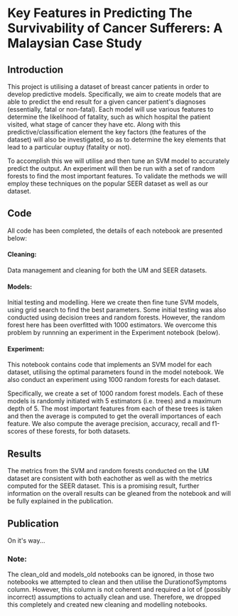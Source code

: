 # Key Features in Predicting The Survivability of Cancer Sufferers: A Malaysian Case Study
## Introduction
This project is utilising a dataset of breast cancer patients in order to develop predictive models. Specifically, we aim to create models that are able to predict the end result for a given cancer patient's diagnoses (essentially, fatal or non-fatal). Each model will use various features to determine the likelihood of fatality, such as which hospital the patient visited, what stage of cancer they have etc. Along with this predictive/classification element the key factors (the features of the dataset) will also be investigated, so as to determine the key elements that lead to a particular ouptuy (fatality or not).

To accomplish this we will utilise and then tune an SVM model to accurately predict the output. An experiment will then be run with a set of random forests to find the most important features. To validate the methods we will employ these techniques on the popular SEER dataset as well as our dataset. 

## Code
All code has been completed, the details of each notebook are presented below: 
#### Cleaning: 
Data management and cleaning for both the UM and SEER datasets.
#### Models: 
Initial testing and modelling. Here we create then fine tune SVM models, using grid search to find the best parameters. Some initial testing was also conducted using decision trees and random forests. However, the random forest here has been overfitted with 1000 estimators. We overcome this problem by runnning an experiment in the Experiment notebook (below).
#### Experiment: 
This notebook contains code that implements an SVM model for each dataset, utilising the optimal parameters found in the model notebook. We also conduct an experiment using 1000 random forests for each dataset. 

Specifically, we create a set of 1000 random forest models. Each of these models is randomly initiated with 5 estimators (i.e. trees) and a maximum depth of 5. The most important features from each of these trees is taken and then the average is computed to get the overall importances of each feature. We also compute the average precision, accuracy, recall and f1-scores of these forests, for both datasets.

## Results
The metrics from the SVM and random forests conducted on the UM dataset are consistent with both eachother as well as with the metrics computed for the SEER dataset. This is a promising result, further information on the overall results can be gleaned from the notebook and will be fully explained in the publication.
## Publication
On it's way...






### Note:
The clean_old and models_old notebooks can be ignored, in those two notebooks we attempted to clean and then utilise the DurationofSymptoms column. However, this column is not coherent and required a lot of (possibly incorrect) assumptions to actually clean and use. Therefore, we dropped this completely and created new cleaning and modelling notebooks.

